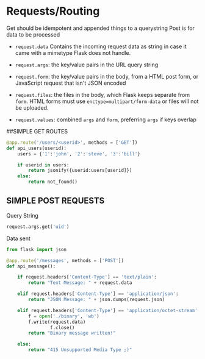 # Requests/Routing

Get should be idempotent and appended things to a querystring
Post is for data to be processed

- `request.data` Contains the incoming request data as string in case it came with a mimetype Flask does not handle.

- `request.args`: the key/value pairs in the URL query string
- `request.form`: the key/value pairs in the body, from a HTML post form, or JavaScript request that isn't JSON encoded
- `request.files`: the files in the body, which Flask keeps separate from `form`. HTML forms must use `enctype=multipart/form-data` or files will not be uploaded.
- `request.values`: combined `args` and `form`, preferring `args` if keys overlap

##SIMPLE GET ROUTES

```python
@app.route('/users/<userid>', methods = ['GET'])
def api_users(userid):
    users = {'1':'john', '2':'steve', '3':'bill'}

    if userid in users:
        return jsonify({userid:users[userid]})
    else:
        return not_found()
```

## SIMPLE POST REQUESTS

Query String

```python
request.args.get('uid')
```

Data sent

```python
from flask import json

@app.route('/messages', methods = ['POST'])
def api_message():

    if request.headers['Content-Type'] == 'text/plain':
        return "Text Message: " + request.data

    elif request.headers['Content-Type'] == 'application/json':
        return "JSON Message: " + json.dumps(request.json)

    elif request.headers['Content-Type'] == 'application/octet-stream':
        f = open('./binary', 'wb')
        f.write(request.data)
                f.close()
        return "Binary message written!"

    else:
        return "415 Unsupported Media Type ;)"
```

## 